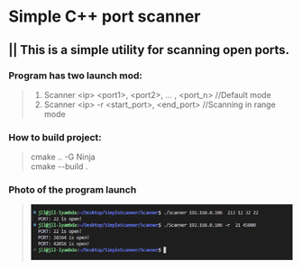 # Simple C++ port scanner
## || This is a simple utility for scanning open ports. 
### Program has two launch mod:
>1. Scanner \<ip> \<port1>, \<port2>, ... , \<port_n>       //Default mode
>2. Scanner \<ip> -r <start_port>, <end_port>               //Scanning in range mode

### How to build project:
> cmake .. -G Ninja \
> cmake --build . 

### Photo of the program launch
> ![example](https://github.com/JLL-Rudenko-Dmitriy/Scanner/blob/main/launch.jpg)
